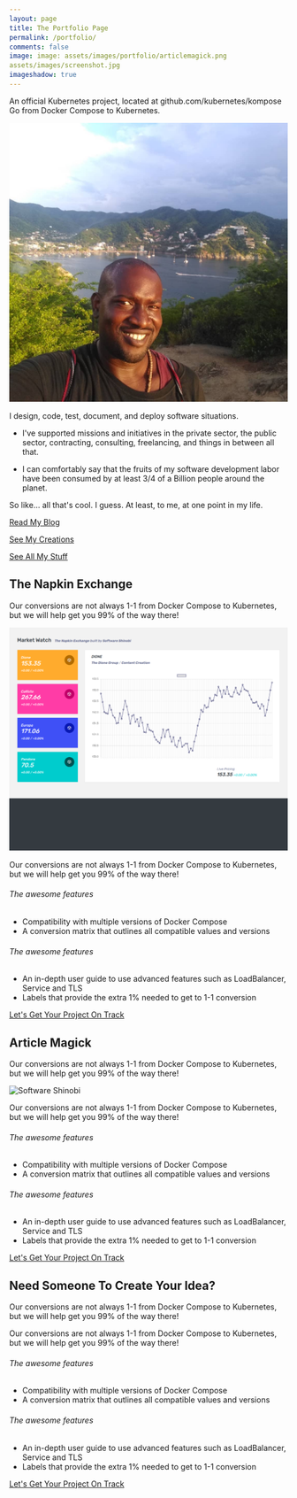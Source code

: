 ```yaml
---
layout: page
title: The Portfolio Page
permalink: /portfolio/
comments: false
image: image: assets/images/portfolio/articlemagick.png
assets/images/screenshot.jpg
imageshadow: true
---
```


An official Kubernetes project, located at github.com/kubernetes/kompose
Go from Docker Compose to Kubernetes.

![Software Shinobi](assets/images/softwareshinobi.png)

I design, code, test, document, and deploy software situations.

* I've supported missions and initiatives in the private sector, the public sector, contracting, consulting, freelancing, and things in between all that.

* I can comfortably say that the fruits of my software development labor have been consumed by at least 3/4 of a Billion people around the planet.

So like... all that's cool. I guess. At least, to me, at one point in my life.

<div class="row">

<a class="btn btn-primary" href="https://softwaredeveloperthings.com/">Read My Blog</a>

<a class="btn btn-primary" href="/projects">See My Creations</a>

<a class="btn btn-primary" href="https://links.softwareshinobi.digital">See All My Stuff</a>

</div>

<p></p>

## The Napkin Exchange

Our conversions are not always 1-1 from Docker Compose to Kubernetes, but we will help get you 99% of the way there!

![Software Shinobi](assets/images/portfolio/napkinexchange.png)

Our conversions are not always 1-1 from Docker Compose to Kubernetes, but we will help get you 99% of the way there!

###### The awesome features

* Compatibility with multiple versions of Docker Compose
* A conversion matrix that outlines all compatible values and versions

###### The awesome features

* An in-depth user guide to use advanced features such as LoadBalancer, Service and TLS
* Labels that provide the extra 1% needed to get to 1-1 conversion

<a class="btn btn-primary" href="/freelance/get-project-on-track">Let's Get Your Project On Track</a>

## Article Magick

Our conversions are not always 1-1 from Docker Compose to Kubernetes, but we will help get you 99% of the way there!

![Software Shinobi](/assets/imagery/portfolio/articlemagick.png)

Our conversions are not always 1-1 from Docker Compose to Kubernetes, but we will help get you 99% of the way there!

###### The awesome features

* Compatibility with multiple versions of Docker Compose
* A conversion matrix that outlines all compatible values and versions

###### The awesome features

* An in-depth user guide to use advanced features such as LoadBalancer, Service and TLS
* Labels that provide the extra 1% needed to get to 1-1 conversion

<a class="btn btn-primary" href="/freelance/get-project-on-track">Let's Get Your Project On Track</a>

## Need Someone To Create Your Idea?

Our conversions are not always 1-1 from Docker Compose to Kubernetes, but we will help get you 99% of the way there!

Our conversions are not always 1-1 from Docker Compose to Kubernetes, but we will help get you 99% of the way there!

###### The awesome features

* Compatibility with multiple versions of Docker Compose
* A conversion matrix that outlines all compatible values and versions

###### The awesome features

* An in-depth user guide to use advanced features such as LoadBalancer, Service and TLS
* Labels that provide the extra 1% needed to get to 1-1 conversion

<a class="btn btn-primary" href="/freelance/get-project-on-track">Let's Get Your Project On Track</a>
